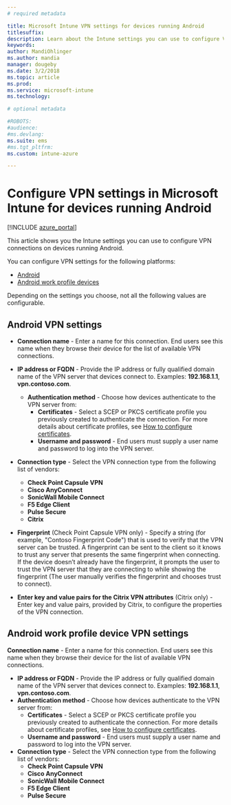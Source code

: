 ```yaml
---
# required metadata

title: Microsoft Intune VPN settings for devices running Android
titlesuffix:
description: Learn about the Intune settings you can use to configure VPN connections on devices running Android 
keywords:
author: MandiOhlinger
ms.author: mandia
manager: dougeby
ms.date: 3/2/2018
ms.topic: article
ms.prod:
ms.service: microsoft-intune
ms.technology:

# optional metadata

#ROBOTS:
#audience:
#ms.devlang:
ms.suite: ems
#ms.tgt_pltfrm:
ms.custom: intune-azure

---
```


# Configure VPN settings in Microsoft Intune for devices running Android 

[!INCLUDE [azure_portal](./includes/azure_portal.md)]

This article shows you the Intune settings you can use to configure VPN connections on devices running Android.


You can configure VPN settings for the following platforms:

- [Android](#android-vpn-settings)
- [Android work profile devices](#android-for-work-vpn-settings)

Depending on the settings you choose, not all the following values are configurable.

## Android VPN settings
- **Connection name** - Enter a name for this connection. End users see this name when they browse their device for the list of available VPN connections.
- **IP address or FQDN** - Provide the IP address or fully qualified domain name of the VPN server that devices connect to. Examples: **192.168.1.1**, **vpn.contoso.com**.
	- **Authentication method** - Choose how devices authenticate to the VPN server from:
		- **Certificates** - Select a SCEP or PKCS certificate profile you previously created to authenticate the connection. For more details about certificate profiles, see [How to configure certificates](certificates-configure.md).
		- **Username and password** - End users must supply a user name and password to log into the VPN server.
- **Connection type** - Select the VPN connection type from the following list of vendors:
	- **Check Point Capsule VPN**
	- **Cisco AnyConnect**
	- **SonicWall Mobile Connect**
	- **F5 Edge Client**
	- **Pulse Secure**
	- **Citrix**

- **Fingerprint** (Check Point Capsule VPN only) - Specify a string (for example, "Contoso Fingerprint Code") that is used to verify that the VPN server can be trusted. A fingerprint can be sent to the client so it knows to trust any server that presents the same fingerprint when connecting. If the device doesn’t already have the fingerprint, it prompts the user to trust the VPN server that they are connecting to while showing the fingerprint (The user manually verifies the fingerprint and chooses trust to connect).
- **Enter key and value pairs for the Citrix VPN attributes** (Citrix only) - Enter key and value pairs, provided by Citrix, to configure the properties of the VPN connection.

## Android work profile device VPN settings

**Connection name** - Enter a name for this connection. End users see this name when they browse their device for the list of available VPN connections.
- **IP address or FQDN** - Provide the IP address or fully qualified domain name of the VPN server that devices connect to. Examples: **192.168.1.1**, **vpn.contoso.com**.
- **Authentication method** - Choose how devices authenticate to the VPN server from:
	- **Certificates** - Select a SCEP or PKCS certificate profile you previously created to authenticate the connection. For more details about certificate profiles, see [How to configure certificates](certificates-configure.md).
	- **Username and password** - End users must supply a user name and password to log into the VPN server.
- **Connection type** - Select the VPN connection type from the following list of vendors:
	- **Check Point Capsule VPN**
	- **Cisco AnyConnect**
	- **SonicWall Mobile Connect**
	- **F5 Edge Client**
	- **Pulse Secure**

